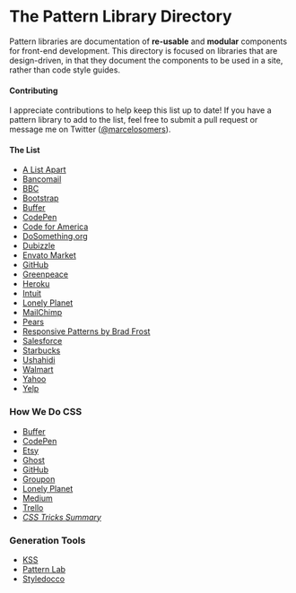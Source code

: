 The Pattern Library Directory
=========================

Pattern libraries are documentation of **re-usable** and **modular** components for front-end development. This directory is focused on libraries that are design-driven, in that they document the components to be used in a site, rather than code style guides.

#### Contributing
I appreciate contributions to help keep this list up to date! If you have a pattern library to add to the list, feel free to submit a pull request or message me on Twitter ([@marcelosomers](http://twitter.com/marcelosomers)).

#### The List
- [A List Apart](http://patterns.alistapart.com/)
- [Bancomail](http://elrumordelaluz.github.io/newbancomail/)
- [BBC](http://www.bbc.co.uk/gel)
- [Bootstrap](http://twitter.github.com/bootstrap/)
- [Buffer](https://bufferapp.com/style-guide)
- [CodePen](http://codepen.io/guide/)
- [Code for America](http://codeforamerica.clearleft.com/)
- [DoSomething.org](http://dosomething.github.io/neue/)
- [Dubizzle](http://dubizzle.uno/)
- [Envato Market](https://market.styleguide.envato.com/)
- [GitHub](http://primercss.io/)
- [Greenpeace](http://ggw-prototype.goalgorilla.com/)
- [Heroku](http://purple.herokuapp.com/)
- [Intuit](http://harmony.intuit.com/)
- [Lonely Planet](http://rizzo.lonelyplanet.com/styleguide/)
- [MailChimp](http://ux.mailchimp.com/patterns)
- [Pears](http://pea.rs/)
- [Responsive Patterns by Brad Frost](http://bradfrost.github.io/this-is-responsive/patterns.html)
- [Salesforce](http://www.lightningdesignsystem.com/)
- [Starbucks](http://www.starbucks.com/static/reference/styleguide/)
- [Ushahidi](http://github.ushahidi.org/platform-pattern-library/)
- [Walmart](http://walmartlabs.github.io/web-style-guide/)
- [Yahoo](https://developer.yahoo.com/ypatterns/)
- [Yelp](http://www.yelp.com/styleguide)

### How We Do CSS
- [Buffer](http://blog.brianlovin.com/buffers-css/)
- [CodePen](http://codepen.io/chriscoyier/blog/codepens-css)
- [Etsy](https://codeascraft.com/2015/02/02/transitioning-to-scss-at-scale)
- [Ghost](http://dev.ghost.org/css-at-ghost/)
- [GitHub](http://markdotto.com/2014/07/23/githubs-css/)
- [Groupon](http://mikeaparicio.com/2014/08/10/css-at-groupon/)
- [Lonely Planet](http://ianfeather.co.uk/css-at-lonely-planet/)
- [Medium](https://medium.com/@fat/mediums-css-is-actually-pretty-fucking-good-b8e2a6c78b06)
- [Trello](http://blog.trello.com/refining-the-way-we-structure-our-css-at-trello/)
- *[CSS Tricks Summary](http://css-tricks.com/css/)*

### Generation Tools
- [KSS](https://github.com/kneath/kss)
- [Pattern Lab](http://patternlab.io/)
- [Styledocco](https://github.com/jacobrask/styledocco)

